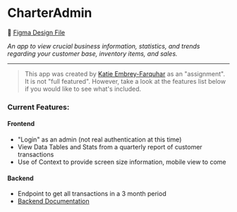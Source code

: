 # CharterAdmin

🦄 [Figma Design File](https://www.figma.com/file/TYcs0pC0iJRUsfGJl6MP2I/Charter-Rewards?node-id=0%3A1)

_An app to view crucial business information, statistics, and trends regarding your customer base, inventory items, and sales._

---

> This app was created by [Katie Embrey-Farquhar](https://github.com/kembreyfarquhar) as an "assignment". It is not "full featured". However, take a look at the features list below if you would like to see what's included.

### Current Features:

#### Frontend

- "Login" as an admin (not real authentication at this time)
- View Data Tables and Stats from a quarterly report of customer transactions
- Use of Context to provide screen size information, mobile view to come

#### Backend

- Endpoint to get all transactions in a 3 month period
- [Backend Documentation](https://github.com/kembreyfarquhar/CharterAdmin/blob/main/backend/README.md)
